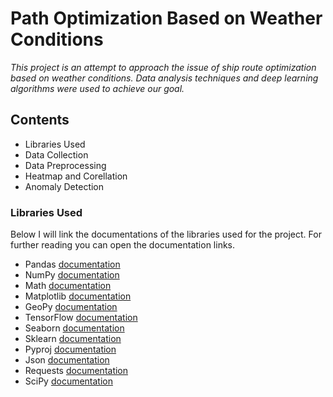 # Path Optimization Based on Weather Conditions

*This project is an attempt to approach the issue of ship route optimization based on weather conditions. Data analysis techniques and deep learning algorithms were used to achieve our goal.*

## Contents

- Libraries Used
- Data Collection
- Data Preprocessing
- Heatmap and Corellation
- Anomaly Detection

### Libraries Used 

Below I will link the documentations of the libraries used for the project. For further reading you can open the documentation links.

- Pandas [documentation](https://pandas.pydata.org/docs/index.html)
- NumPy [documentation](https://numpy.org/doc/)
- Math [documentation](https://docs.python.org/3/library/math.html)
- Matplotlib [documentation](https://matplotlib.org/stable/index.html)
- GeoPy [documentation](https://geopy.readthedocs.io/)
- TensorFlow [documentation](https://www.tensorflow.org/api_docs)
- Seaborn [documentation](https://seaborn.pydata.org/)
- Sklearn [documentation](https://scikit-learn.org/)
- Pyproj [documentation](https://pyproj4.github.io/pyproj/)
- Json [documentation](https://docs.python.org/3/library/json.html)
- Requests [documentation](https://realpython.com/python-requests/)
- SciPy [documentation](https://docs.scipy.org/doc/)
